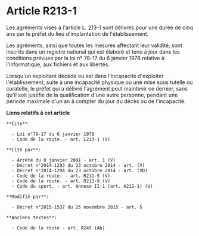 # Article R213-1

Les agréments visés à l'article L. 213-1 sont délivrés pour une durée de cinq ans par le préfet du lieu d'implantation de
l'établissement. 

Les agréments, ainsi que toutes les mesures affectant leur validité, sont inscrits dans un registre national qui est élaboré
et tenu à jour dans les conditions prévues par la loi n° 78-17 du 6 janvier 1978 relative à l'informatique, aux fichiers et
aux libertés. 

Lorsqu'un exploitant décède ou est dans l'incapacité d'exploiter l'établissement, suite à une incapacité physique ou une mise
sous tutelle ou curatelle, le préfet qui a délivré l'agrément peut maintenir ce dernier, sans qu'il soit justifié de la
qualification d'une autre personne, pendant une période maximale d'un an à compter du jour du décès ou de l'incapacité.

**Liens relatifs à cet article**

	**Cite**:

	  - Loi n°78-17 du 6 janvier 1978
	  - Code de la route. - art. L213-1 (V)

	**Cité par**:

	  - Arrêté du 8 janvier 2001 - art. 1 (V)
	  - Décret n°2014-1293 du 23 octobre 2014 - art. (V)
	  - Décret n°2014-1294 du 23 octobre 2014 - art. (VD)
	  - Code de la route. - art. R211-5 (V)
	  - Code de la route. - art. R213-9 (V)
	  - Code du sport. - art. Annexe II-1 (art. A212-1) (V)

	**Modifié par**:

	  - Décret n°2015-1537 du 25 novembre 2015 - art. 5

	**Anciens textes**:

	  - Code de la route - art. R245 (Ab)
